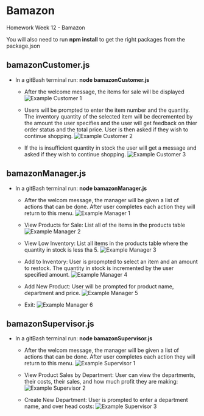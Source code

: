 # Bamazon
Homework Week 12 - Bamazon


You will also need to run **npm install** to get the right packages from the package.json

## bamazonCustomer.js

- In a gitBash terminal run:  **node bamazonCustomer.js**
	-  After the welcome message, the items for sale will be displayed
	![Example Customer 1](/images/customer1.png)

	-  Users will be prompted to enter the item number and the quantity.  The inventory quantity of the selected item will be decremented 
	by the amount the user specifies and the user will get feedback on thier order status and the total price.  User is then asked if they 
	wish to continue shopping. 
	![Example Customer 2](/images/customer2.png)

	-  If the is insufficient quantity in stock the user will get a message and asked if they wish to continue shopping. 
	![Example Customer 3](/images/customer3.png)

	

## bamazonManager.js

- In a gitBash terminal run:  **node bamazonManager.js**
	-  After the welcom message, the manager will be given a list of actions that can be done.
	   After user completes each action they will return to this menu.
	![Example Manager 1](/images/manager1.png)

	-  View Products for Sale: List all of the items in the products table
	![Example Manager 2](/images/manager2.png)

	-  View Low Inventory:  List all items in the products table where the quantity in stock is less tha 5. 
	![Example Manager 3](/images/manager3.png)

	-  Add to Inventory:  User is propmpted to select an item and an amount to restock.  The quantity in stock is incremented by the 
	   user specified amount.
	![Example Manager 4](/images/manager4.png)

	-  Add New Product:   User will be prompted for product name, department and price. 
	![Example Manager 5](/images/manager5.png)

	-  Exit:
	![Example Manager 6](/images/manager6.png)


## bamazonSupervisor.js

-  In a gitBash terminal run:  **node bamazonSupervisor.js**
	-  After the welcom message, the manager will be given a list of actions that can be done.
	   After user completes each action they will return to this menu.
	![Example Supervisor 1](/images/supervisor1.png)

	-  View Product Sales by Department:  User can view the departments, their costs, their sales, and how much profit they are making:
	![Example Supervisor 2](/images/supervisor2.png)

	-  Create New Department:  User is prompted to enter a department name, and over head costs:
	![Example Supervisor 3](/images/supervisor3.png)